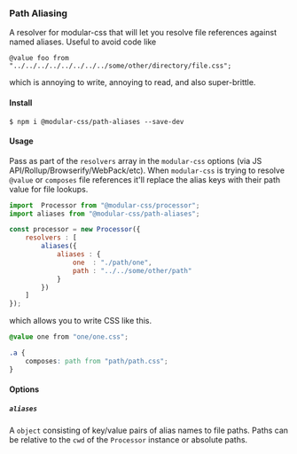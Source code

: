 ### Path Aliasing

A resolver for modular-css that will let you resolve file references against named aliases. Useful to avoid code like

```
@value foo from "../../../../../../../../some/other/directory/file.css";
```

which is annoying to write, annoying to read, and also super-brittle.

#### Install

`$ npm i @modular-css/path-aliases --save-dev`

#### Usage

Pass as part of the `resolvers` array in the `modular-css` options (via JS API/Rollup/Browserify/WebPack/etc). When `modular-css` is trying to resolve `@value` or `composes` file references it'll replace the alias keys with their path value for file lookups.

```js
import  Processor from "@modular-css/processor";
import aliases from "@modular-css/path-aliases";

const processor = new Processor({
    resolvers : [
        aliases({
            aliases : {
                one  : "./path/one",
                path : "../../some/other/path"
            }
        })
    ]
});
```

which allows you to write CSS like this.

```css
@value one from "one/one.css";

.a {
    composes: path from "path/path.css";
}
```

#### Options

##### `aliases`

A `object` consisting of key/value pairs of alias names to file paths. Paths can be relative to the `cwd` of the `Processor` instance or absolute paths.
